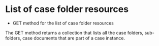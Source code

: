# List of case folder resources

- GET method for the list of case folder resources

The GET method returns a collection that lists all the case folders, sub-folders, case documents that are part of a case instance.